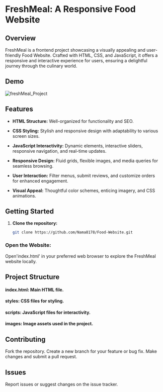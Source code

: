 # FreshMeal: A Responsive Food Website

## Overview

FreshMeal is a frontend project showcasing a visually appealing and user-friendly Food Website. Crafted with HTML, CSS, and JavaScript, it offers a responsive and interactive experience for users, ensuring a delightful journey through the culinary world.

## Demo
![freshMeal_Project](https://github.com/user-attachments/assets/f476fa7f-b35c-4663-80df-9969be354f88)


## Features

- **HTML Structure:** Well-organized for functionality and SEO.
  
- **CSS Styling:** Stylish and responsive design with adaptability to various screen sizes.
  
- **JavaScript Interactivity:** Dynamic elements, interactive sliders, responsive navigation, and real-time updates.

- **Responsive Design:** Fluid grids, flexible images, and media queries for seamless browsing.

- **User Interaction:** Filter menus, submit reviews, and customize orders for enhanced engagement.

- **Visual Appeal:** Thoughtful color schemes, enticing imagery, and CSS animations.

## Getting Started

1. **Clone the repository:**

   ```bash
   git clone https://github.com/Nama8178/Food-Website.git
   
### Open the Website:

Open'index.html' in your preferred web browser to explore the FreshMeal website locally.

## Project Structure
#### index.html: Main HTML file.

#### styles: CSS files for styling.

#### scripts: JavaScript files for interactivity.

#### images: Image assets used in the project.

## Contributing
Fork the repository.
Create a new branch for your feature or bug fix.
Make changes and submit a pull request.
## Issues
Report issues or suggest changes on the issue tracker.

